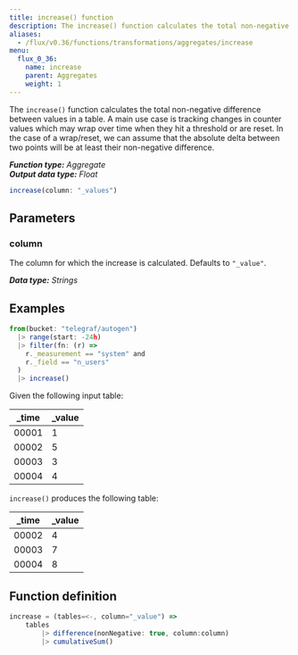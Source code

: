 ```yaml
---
title: increase() function
description: The increase() function calculates the total non-negative difference between values in a table.
aliases:
  - /flux/v0.36/functions/transformations/aggregates/increase
menu:
  flux_0_36:
    name: increase
    parent: Aggregates
    weight: 1
---
```


The `increase()` function calculates the total non-negative difference between values in a table.
A main use case is tracking changes in counter values which may wrap over time
when they hit a threshold or are reset.
In the case of a wrap/reset, we can assume that the absolute delta between two
points will be at least their non-negative difference.

_**Function type:** Aggregate_  
_**Output data type:** Float_

```js
increase(column: "_values")
```

## Parameters

### column
The column for which the increase is calculated.
Defaults to `"_value"`.

_**Data type:** Strings_

## Examples
```js
from(bucket: "telegraf/autogen")
  |> range(start: -24h)
  |> filter(fn: (r) =>
    r._measurement == "system" and
    r._field == "n_users"
  )
  |> increase()
```

Given the following input table:

| _time | _value |
| ----- | ------ |
| 00001 | 1      |
| 00002 | 5      |
| 00003 | 3      |
| 00004 | 4      |

`increase()` produces the following table:

| _time | _value |
| ----- | ------ |
| 00002 | 4      |
| 00003 | 7      |
| 00004 | 8      |

## Function definition
```js
increase = (tables=<-, column="_value") =>
	tables
		|> difference(nonNegative: true, column:column)
		|> cumulativeSum()
```
